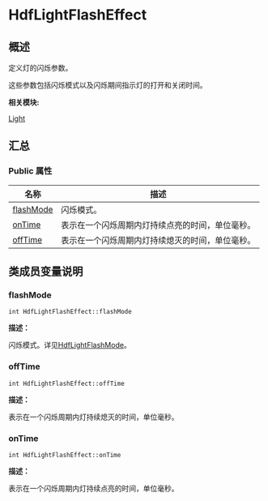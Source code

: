 # HdfLightFlashEffect


## **概述**

定义灯的闪烁参数。

这些参数包括闪烁模式以及闪烁期间指示灯的打开和关闭时间。

**相关模块:**

[Light](light.md)


## **汇总**


### Public 属性

  | 名称 | 描述 | 
| -------- | -------- |
| [flashMode](#flashmode) | 闪烁模式。 | 
| [onTime](#ontime) | 表示在一个闪烁周期内灯持续点亮的时间，单位毫秒。 | 
| [offTime](#offtime) | 表示在一个闪烁周期内灯持续熄灭的时间，单位毫秒。 | 


## **类成员变量说明**


### flashMode

  
```
int HdfLightFlashEffect::flashMode
```

**描述：**

闪烁模式。详见[HdfLightFlashMode](light.md#hdflightflashmode)。


### offTime

  
```
int HdfLightFlashEffect::offTime
```

**描述：**

表示在一个闪烁周期内灯持续熄灭的时间，单位毫秒。


### onTime

  
```
int HdfLightFlashEffect::onTime
```

**描述：**

表示在一个闪烁周期内灯持续点亮的时间，单位毫秒。
